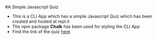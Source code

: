 #A Simple Javascript Quiz
* This is a CLI App which has a simple Javascript Quiz which has been created and hosted at repl.it
* The npm package **Chalk** has been used for styling the CLI App
* Find the link of the quiz [here](https://repl.it/@SruthiRagupathy/lectureOneAssignmentForked?embed=1&output=1#index.js)